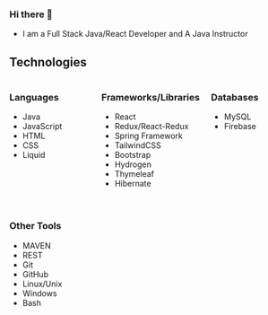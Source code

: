 ### Hi there 👋

- I am a Full Stack Java/React Developer and A Java Instructor

## Technologies 
<div style="display:grid; grid-template-columns:repeat(3, 1fr); grid-gap: 20px;">
  
  
  <div>
    <h3>Languages</h3>
    <ul>
      <li>Java</li>
      <li>JavaScript</li>
      <li>HTML</li>
      <li>CSS</li>
      <li>Liquid</li>
    </ul>
</div>
  
  <div>
  <h3>Frameworks/Libraries</h3>
    <ul>
      <li>React</li>
      <li>Redux/React-Redux</li>
      <li>Spring Framework</li>
      <li>TailwindCSS</li>
      <li> Bootstrap</li>
      <li>Hydrogen</li>
      <li>Thymeleaf</li>
      <li> Hibernate</li>
    </ul>
  </div>
    <div>
  <h3>Databases</h3>
    <ul>
      <li>MySQL</li>
      <li>Firebase</li>
    </ul>

  </div>

  <div>
  <h3>Other Tools</h3>
    <ul>
      <li>MAVEN</li>
      <li>REST</li>
      <li>Git</li>
      <li>GitHub</li>
      <li> Linux/Unix</li>
      <li>Windows</li>
      <li>Bash</li>  
    </ul>
  </div>


</div>

<!--
**ken0gul/ken0gul** is a ✨ _special_ ✨ repository because its `README.md` (this file) appears on your GitHub profile.

Here are some ideas to get you started:

- 🔭 I’m currently working on ...
- 🌱 I’m currently learning ...
- 👯 I’m looking to collaborate on ...
- 🤔 I’m looking for help with ...
- 💬 Ask me about ...
- 📫 How to reach me: ...
- 😄 Pronouns: ...
- ⚡ Fun fact: ...
-->
